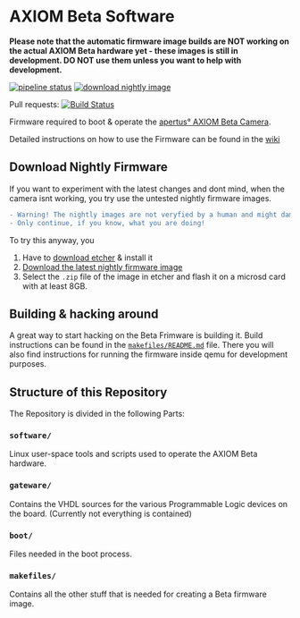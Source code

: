 # AXIOM Beta Software

**Please note that the automatic firmware image builds are NOT working on the actual AXIOM Beta hardware yet - these images is still in development. DO NOT use them unless you want to help with development.**

[![pipeline status](https://gitlab.com/apertus/beta-software/badges/master/pipeline.svg)](https://gitlab.com/apertus/beta-software/pipelines/) [![download nightly image](https://img.shields.io/badge/download-nightly%20image-blue.svg)](https://gitlab.com/apertus/beta-software/-/jobs/artifacts/master/download?job=assemble_image)

Pull requests: [![Build Status](https://travis-ci.org/apertus-open-source-cinema/beta-software.svg?branch=master)](https://travis-ci.org/apertus-open-source-cinema/beta-software)

Firmware required to boot & operate the [apertus° AXIOM Beta Camera](https://www.apertus.org/axiom-beta).

Detailed instructions on how to use the Firmware can be found in the [wiki](https://wiki.apertus.org/index.php/AXIOM_Beta/AXIOM_Beta_Software)

## Download Nightly Firmware
If you want to experiment with the latest changes and dont mind, when the camera isnt working, you try use the untested nightly firmware images.
```diff
- Warning! The nightly images are not veryfied by a human and might damage your camera permanently. 
- Only continue, if you know, what you are doing!
```
To try this anyway, you
1. Have to [download etcher](https://etcher.io/) & install it
2. [Download the latest nightly firmware image](https://gitlab.com/apertus/beta-software/-/jobs/artifacts/master/download?job=assemble_image)
3. Select the `.zip` file of the image in etcher and flash it on a microsd card with at least 8GB.

## Building & hacking around
A great way to start hacking on the Beta Frimware is building it.
Build instructions can be found in the [`makefiles/README.md`](makefiles/README.md) file.
There you will also find instructions for running the firmware inside qemu for development purposes.

## Structure of this Repository
The Repository is divided in the following Parts:

### `software/`
Linux user-space tools and scripts used to operate the AXIOM Beta hardware.

### `gateware/`
Contains the VHDL sources for the various Programmable Logic devices on the board. (Currently not everything is contained)

### `boot/`
Files needed in the boot process.


### `makefiles/`
Contains all the other stuff that is needed for creating a Beta firmware image.
